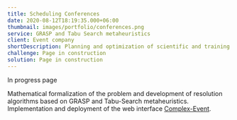 ```yaml
---
title: Scheduling Conferences
date: 2020-08-12T18:19:35.000+06:00
thumbnail: images/portfolio/conferences.png
service: GRASP and Tabu Search metaheuristics
client: Event company
shortDescription: Planning and optimization of scientific and training events.
challenge: Page in construction
solution: Page in construction
---
```

In progress page

Mathematical formalization of the problem and development of resolution algorithms based on GRASP and Tabu-Search metaheuristics. Implementation and deployment of the web interface [Complex-Event](https://complex-event.com/).
